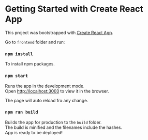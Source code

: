 # Getting Started with Create React App

This project was bootstrapped with [Create React App](https://github.com/facebook/create-react-app).

Go to `frontend` folder and run:

### `npm install`

To install npm packages.

### `npm start`

Runs the app in the development mode.\
Open [http://localhost:3000](http://localhost:3000) to view it in the browser.

The page will auto reload fro any change. 

### `npm run build`

Builds the app for production to the `build` folder.\
The build is minified and the filenames include the hashes.\
App is ready to be deployed!
